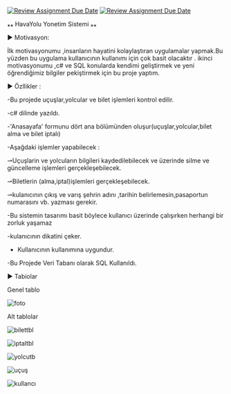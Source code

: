 [![Review Assignment Due Date](https://classroom.github.com/assets/deadline-readme-button-24ddc0f5d75046c5622901739e7c5dd533143b0c8e959d652212380cedb1ea36.svg)](https://classroom.github.com/a/uelKf0-p)
[![Review Assignment Due Date](https://classroom.github.com/assets/deadline-readme-button-8d59dc4de5201274e310e4c54b9627a8934c3b88527886e3b421487c677d23eb.svg)](https://classroom.github.com/a/uelKf0-p)

⁎⁎ HavaYolu Yonetim Sistemi ⁎⁎

► Motivasyon:

  İlk motivasyonumu ,insanların hayatini kolaylaştıran uygulamalar yapmak.Bu yüzden bu uygulama kullanıcının kullanımı  için çok basit olacaktır .
  ikinci motivasyonumu ,c# ve SQL konularda kendimi geliştirmek ve yeni öğrendiğimiz bilgiler pekiştirmek için bu proje yaptım.

► Özllikler :


-Bu projede   uçuşlar,yolcular ve bilet işlemleri kontrol edilir.

-c# dilinde yazıldı.

-'Anasayafa' formunu dört ana bölümünden oluşur(uçuşlar,yolcular,bilet alma ve bilet iptalı)

-Aşağdaki işlemler yapabilecek :

⇀Uçuşlarin ve yolcuların bilgileri kaydedilebilecek ve üzerinde silme ve güncelleme işlemleri gerçekleşebilecek.

⇀Biletlerin (alma,iptal)işlemleri gerçekleşebilecek.

⇀kulanıcının çıkış ve varış şehrin adını ,tarihin belirlemesin,pasaportun numarasını vb. yazması gerekir.

-Bu sistemin tasarımı basit böylece kullanıcı üzerinde çalışırken herhangi bir zorluk yaşamaz

-kulanıcının dikatini çeker.

- Kullanıcının kullanımına uygundur.

-Bu Projede Veri Tabanı olarak SQL Kullanıldı.


► Tabiolar 

Genel tablo



![foto](https://user-images.githubusercontent.com/115526819/236587227-4c939ca7-0cc9-4885-8ea7-c1aa42df36e7.png)

Alt tablolar


![bilettbl](https://user-images.githubusercontent.com/115526819/236588003-f9c840d2-54b3-4717-95be-749171ba4460.png)

![iptaltbl](https://user-images.githubusercontent.com/115526819/236588013-7c931a89-4568-4857-89c3-fc278d9dfd59.png)

![yolcutb](https://user-images.githubusercontent.com/115526819/236588022-3f02764d-27c4-4c3c-ab55-5be6fd0f01e4.png)

![uçuş](https://user-images.githubusercontent.com/115526819/236588041-ee88ed89-edb0-4618-abef-519bd748bacc.png)

![kullancı](https://user-images.githubusercontent.com/115526819/236588048-f55dbfcf-7ae9-404f-9305-2e8227e09298.png)





